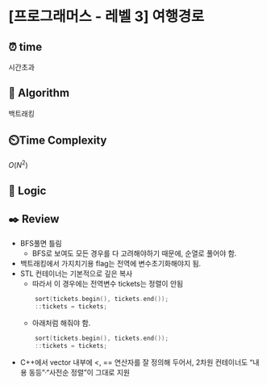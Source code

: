 # [프로그래머스 - 레벨 3] 여행경로
 
## ⏰  **time**
시간초과

## :pushpin: **Algorithm**
백트래킹

## ⏲️**Time Complexity**
$O(N^2)$

## :round_pushpin: **Logic**

## :black_nib: **Review**
- BFS풀면 틀림
    - BFS로 보여도 모든 경우를 다 고려해야하기 때문에, 순열로 풀어야 함.
- 백트래킹에서 가지치기용 flag는 전역에 변수초기화해야지 됨.
- STL 컨테이너는 기본적으로 깊은 복사
    - 따라서 이 경우에는 전역변수 tickets는 정렬이 안됨
    ```c++
        sort(tickets.begin(), tickets.end());
        ::tickets = tickets;
    ```
    - 아래처럼 해줘야 함.
    ```c++
        sort(tickets.begin(), tickets.end());
        ::tickets = tickets;
    ```
- C++에서 vector 내부에 <, == 연산자를 잘 정의해 두어서, 2차원 컨테이너도 “내용 동등”·“사전순 정렬”이 그대로 지원